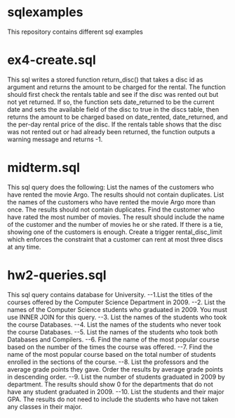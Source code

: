 # sqlexamples
This repository contains different sql examples 

# ex4-create.sql
This sql writes a stored function return_disc() that takes a disc id as argument and returns the amount to be charged for the rental. The function should first check the rentals table and see if the disc was rented out but not yet returned.  If so, the function sets date_returned to be the current date and sets the available field of the disc to true in the discs table, then returns the amount to be charged based on date_rented, date_returned, and the per-day rental price of the disc. If the rentals table shows that the disc was not rented out or had already been returned, the function outputs a warning message and returns -1.

# midterm.sql
This sql query does the following:
  List the names of the customers who have rented the movie Argo. The results should not contain duplicates.
  List the names of the customers who have rented the movie Argo more than once. The results should not contain duplicates.
  Find the customer who have rated the most number of movies. The result should include the name of the customer and the   number of movies he or she rated. If there is a tie, showing one of the customers is enough.
  Create a trigger rental_disc_limit which enforces the constraint that a customer can rent at most three discs at any time.

# hw2-queries.sql
This sql query contains database for University. 
 --1.List the titles of the courses offered by the Computer Science Department in 2009.
 --2. List the names of the Computer Science students who graduated in 2009. You must use INNER JOIN for this query.
 --3. List the names of the students who took the course Databases. 
 --4. List the names of the students who never took the course Databases. 
 --5. List the names of the students who took both Databases and Compilers.
 --6. Find the name of the most popular course based on the number of the times the course was offered.
 --7. Find the name of the most popular course based on the total number of students enrolled in the sections of the course.
 --8. List the professors and the average grade points they gave. Order the results by average grade points in descending order.
 --9. List the number of students graduated in 2009 by department. The results should show 0 for the departments that do not have any student graduated in 2009.
 --10. List the students and their major GPA. The results do not need to include the students who have not taken any classes in their major.





  
